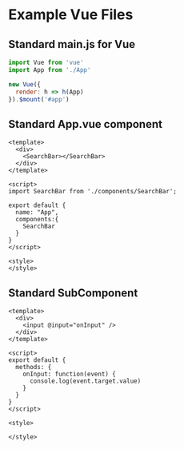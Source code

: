 # Example Vue Files

## Standard main.js for Vue

~~~javascript
import Vue from 'vue'
import App from './App'

new Vue({
  render: h => h(App)
}).$mount('#app')
~~~

## Standard App.vue component

    
    <template>
      <div>
        <SearchBar></SearchBar>
      </div>
    </template>

    <script>
    import SearchBar from './components/SearchBar';

    export default {
      name: "App",
      components:{
        SearchBar
      }
    }
    </script>

    <style>
    </style>

## Standard SubComponent

    <template>
      <div>
        <input @input="onInput" />
      </div>
    </template>

    <script>
    export default {
      methods: {
        onInput: function(event) {
          console.log(event.target.value)
        }
      }
    }
    </script>

    <style>

    </style>
